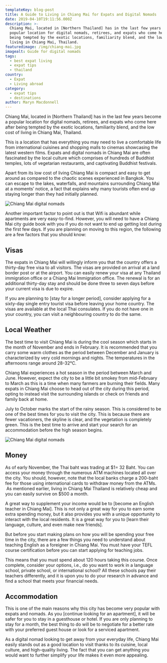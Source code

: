 ```yaml
---
templateKey: blog-post
title: A Guide to Living in Chiang Mai for Expats and Digital Nomads
date: 2019-04-10T19:11:56.000Z
description: >-
  Chiang Mai, located in [Northern Thailand] has in the last few years become a
  popular location for digital nomads, retirees, and expats who come here after
  being tempted by the exotic locations, familiarity blend, and the low cost of
  living in Chiang Mai, Thailand.
featuredimage: /img/chiang-mai.jpg
imagealt: Guide for digital nomads
tags:
  - best expat living
  - expat tips
  - thailand
country:
  - Expat
  - Living abroad
category:
  - expat tips
  - destinations
author: Maryn Macdonnell
---
```

Chiang Mai, located in \[Northern Thailand] has in the last few years become a popular location for digital nomads, retirees, and expats who come here after being tempted by the exotic locations, familiarity blend, and the low cost of living in Chiang Mai, Thailand.

This is a location that has everything you may need to live a comfortable life from international cuisines and shopping malls to cinemas showcasing the latest western films. Expats and digital nomads in Chiang Mai are often fascinated by the local culture which comprises of hundreds of Buddhist temples, lots of vegetarian restaurants, and captivating Buddhist festivals.

Apart from its low cost of living Chiang Mai is compact and easy to get around as compared to the chaotic scenes experienced in Bangkok. You can escape to the lakes, waterfalls, and mountains surrounding Chiang Mai at a moments’ notice, a fact that explains why many tourists often end up staying longer than they had initially planned.

![Chiang Mai digital nomads](/img/uploads/2019/04/8085426946_78070e7725_k.jpg)

Another important factor to point out is that Wifi is abundant while apartments are very easy-to-find. However, you will need to have a Chiang Mai city guide book with you if you do not want to end up getting lost during the first few days. If you are planning on moving to this region, the following are a few factors that you should know:

## **Visas**

The expats in Chiang Mai will willingly inform you that the country offers a thirty-day free visa to all visitors. The visas are provided on arrival at a land border post or at the airport. You can easily renew your visa at any Thailand immigration office or a Chiang Mai Immigration office. The renewal is for an additional thirty-day stay and should be done three to seven days before your current visa is due to expire.

If you are planning to \[stay for a longer period], consider applying for a sixty-day single entry tourist visa before leaving your home country. The visas are available at the local Thai consulates. If you do not have one in your country, you can visit a neighbouring country to do the same.

## **Local Weather**

The best time to visit Chiang Mai is during the cool season which starts in the month of November and ends in February. It is recommended that you carry some warm clothes as the period between December and January is characterized by very cold mornings and nights. The temperatures in the afternoons range around 28-32°C.

Chiang Mai experiences a hot season in the period between March and June. However, expect the city to be a little bit smokey from mid-February to March as this is a time when many farmers are burning their fields. Many expats in Chiang Mai choose to head out of the city during this period, opting to instead visit the surrounding islands or check on friends and family back at home.

July to October marks the start of the rainy season. This is considered to be one of the best times for you to visit the city. This is because there are fewer vacationers, the skyline is clear, and the vegetation is completely green. This is the best time to arrive and start your search for an accommodation before the high season begins.

![Chiang Mai digital nomads](/img/uploads/2019/04/45561792671_d0505dc986_k.jpg)

## **Money**

As of early November, the Thai baht was trading at $1= 32 Baht. You can access your money through the numerous ATM machines located all over the city. You should, however, note that the local banks charge a 200-baht fee for those using international cards to withdraw money from the ATMs.  As mentioned earlier, living in Chiang Mai Thailand is relatively cheap and you can easily survive on $500 a month.

A great way to supplement your income would be to \[become an English teacher in Chiang Mai]. This is not only a great way for you to earn some extra spending money, but it also provides you with a unique opportunity to interact with the local residents. It is a great way for you to \[learn their language, culture, and even make new friends].

But before you start making plans on how you will be spending your free time in the city, there are a few things you need to understand about teaching English as a foreigner in Chiang Mai. You must have your TEFL course certification before you can start applying for teaching jobs.

This means that you must spend about 120 hours taking this course. Once complete, consider your options, i.e., do you want to work in a language school, private school, or international school? All these schools pay their teachers differently, and it is upon you to do your research in advance and find a school that meets your financial needs.

## **Accommodation**

This is one of the main reasons why this city has become very popular with expats and nomads. As you \[continue looking for an apartment], it will be safer for you to stay in a guesthouse or hotel. If you are only planning to stay for a month, the best thing to do will be to negotiate for a better rate with your preferred guest house or look for a serviced apartment.

As a digital nomad looking to get away from your everyday life, Chiang Mai easily stands out as a good location to visit thanks to its cuisine, local culture, and high-quality living. The fact that you can get anything you would want to further simplify your life makes it even more appealing.
